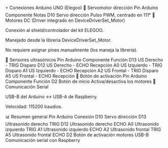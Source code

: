 ⚡ Conexiones Arduino UNO (Elegoo)
🔧 Servomotor dirección
Pin Arduino	Componente	Notas
D10	Servo dirección	Pulso PWM, centrado en 111°
🔧 Motores DC (Driver integrado en DeviceDriverSet_Motor)

Conexión al shield/controlador del kit ELEGOO.

Manejado desde la librería DeviceDriverSet_Motor.

No requiere asignar pines manualmente (los maneja la librería).

🔧 Sensores ultrasónicos
Pin Arduino	Componente	Función
D13	US Derecho - TRIG	Disparo
D12	US Derecho - ECHO	Recepción
A0	US Izquierdo - TRIG	Disparo
A1	US Izquierdo - ECHO	Recepción
A2	US Frontal - TRIG	Disparo
A5	US Frontal - ECHO	Recepción
🔧 Botón de activación
Pin Arduino	Componente	Función
D2	Botón de inicio	Activa/desactiva los motores
📡 Comunicación Serial

USB-B del Arduino ↔ USB-A de Raspberry.

Velocidad: 115200 baudios.

📊 Resumen general
Pin Arduino	Conexión
D10	Servo dirección
D13	Ultrasonido derecho TRIG
D12	Ultrasonido derecho ECHO
A0	Ultrasonido izquierdo TRIG
A1	Ultrasonido izquierdo ECHO
A2	Ultrasonido frontal TRIG
A5	Ultrasonido frontal ECHO
D2	Botón de activación motores
USB-B	Comunicación serial con Raspberry
